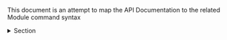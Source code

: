 This document is an attempt to map the API Documentation to the related Module command syntax

<details>
<summary>Section</summary>

### API Call
Not Planned / Supported.

```PowerShell
Get-Command -AccountID <id>
```

</details>
